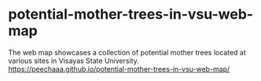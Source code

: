 # potential-mother-trees-in-vsu-web-map
The web map showcases a collection of potential mother trees located at various sites in Visayas State University. 
https://peechaaa.github.io/potential-mother-trees-in-vsu-web-map/
